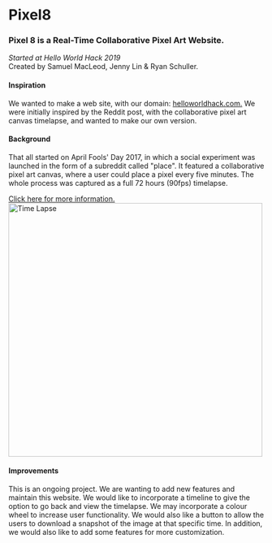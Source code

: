 # Pixel8
<h3> Pixel 8 is a Real-Time Collaborative Pixel Art Website.</h3>

<i>Started at Hello World Hack 2019</i>
</br>
Created by Samuel MacLeod, Jenny Lin & Ryan Schuller.
</br>

<h4>Inspiration</h4>
We wanted to make a web site, with our domain: <a href = helloworldhack.com/> helloworldhack.com.</a>
We were initially inspired by the Reddit post, with the collaborative pixel art canvas timelapse, and wanted to make our own version.

<h4>Background</h4>
That all started on April Fools' Day 2017, in which a 
social experiment was launched in the form of a subreddit called "place". It featured a collaborative 
pixel art canvas, where a user could place a pixel every five minutes. The whole process was captured 
as a full 72 hours (90fps) timelapse.

<a href = https://www.reddit.com/r/place/comments/638ayv/full_72h_90fps_timelapse/>Click here for more information. </a> 
</br>
<img src="https://i.imgur.com/slaE2QJ.png" alt="Time Lapse" width = "500"/>

<h4>Improvements</h4>
This is an ongoing project. We are wanting to add new features and maintain this website. We would like to incorporate a 
timeline to give the option to go back and view the timelapse. We may incorporate a colour wheel to 
increase user functionality. We would also like a button to allow the users to download a snapshot of the image at that specific time. 
In addition, we would also like to add some features for more customization.
